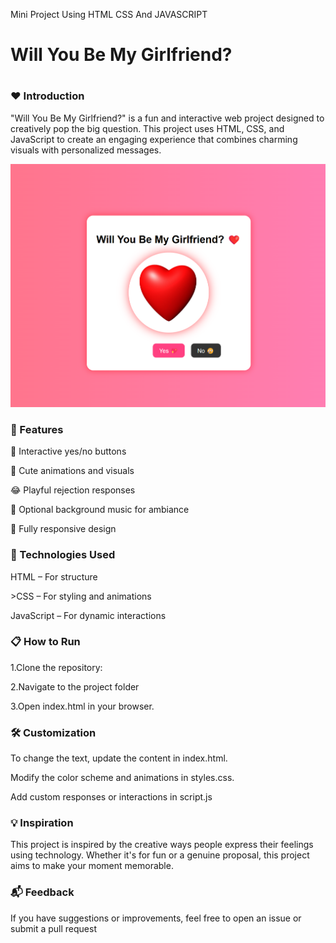 Mini Project
Using HTML CSS And JAVASCRIPT

<h1>Will You Be My Girlfriend?<h1>
<h3>❤️ Introduction</h3>
<p>"Will You Be My Girlfriend?" is a fun and interactive web project designed to creatively pop the big question. This project uses HTML, CSS, and JavaScript to create an engaging experience that combines charming visuals with personalized messages.</p>
  
![image alt](https://github.com/Aadarshkumarsingh8084/Will-You-Be-My-Girlfriend/blob/8d1eda168c9311956b7bb7419331705eddffe9ed/your-photo.jpg)


<h3>🎯 Features</h3>

<p>💬 Interactive yes/no buttons</p>
<p>🥰 Cute animations and visuals</p>
<p>😂 Playful rejection responses</p>
<p>🎵 Optional background music for ambiance</p>
<p>🌈 Fully responsive design</p>

<h3>🚀 Technologies Used</h3>

<p>HTML – For structure</p>
<p>>CSS – For styling and animations</p>
<p>JavaScript – For dynamic interactions</p>

<h3>📋 How to Run</h3>

<p>1.Clone the repository:</p>
<p>2.Navigate to the project folder</p>
<p>3.Open index.html in your browser.</p>

<h3>🛠️ Customization</h3>
<p>To change the text, update the content in index.html.</p>
<p>Modify the color scheme and animations in styles.css.</p>
<p>Add custom responses or interactions in script.js</p>

<h3>💡 Inspiration</h3>
<p>This project is inspired by the creative ways people express their feelings using technology. Whether it's for fun or a genuine proposal, this project aims to make your moment memorable.</p>

<h3>📬 Feedback</h3>
<p>If you have suggestions or improvements, feel free to open an issue or submit a pull request </
